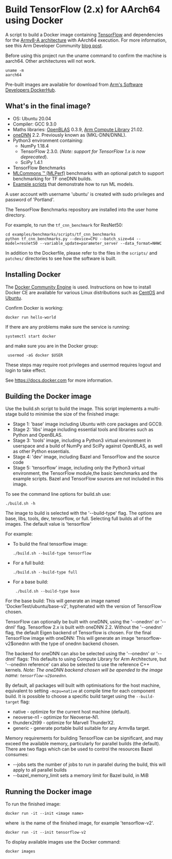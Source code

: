 # Build TensorFlow (2.x) for AArch64 using Docker

A script to build a Docker image containing [TensorFlow](https://www.tensorflow.org/) and dependencies for the [Armv8-A architecture](https://developer.arm.com/architectures/cpu-architecture/a-profile) with AArch64 execution.
For more information, see this Arm Developer Community [blog post](https://community.arm.com/developer/tools-software/tools/b/tools-software-ides-blog/posts/aarch64-docker-images-for-pytorch-and-tensorflow).

Before using this project run the uname command to confirm the machine is aarch64. Other architectures will not work.

```
uname -m
aarch64
```

Pre-built images are available for download from [Arm's Software Developers DockerHub](https://hub.docker.com/r/armswdev/tensorflow-arm-neoverse-n1).

## What's in the final image?
  * OS: Ubuntu 20.04
  * Compiler: GCC 9.3.0
  * Maths libraries: [OpenBLAS](https://www.openblas.net/) 0.3.9, [Arm Compute Library](https://developer.arm.com/ip-products/processors/machine-learning/compute-library) 21.02.
  * [oneDNN](https://github.com/oneapi-src/oneDNN) 2.2. Previously known as (MKL-DNN/DNNL).
  * Python3 environment containing:
    - NumPy 1.18.4
    - TensorFlow 2.3.0. (_Note: support for TensorFlow 1.x is now deprecated_).
    - SciPy 1.4.1
  * TensorFlow Benchmarks
  * [MLCommons :tm: (MLPerf)](https://mlperf.org/) benchmarks with an optional patch to support benchmarking for TF oneDNN builds.
  * [Example scripts](./examples/README.md) that demonstrate how to run ML models.


A user account with username 'ubuntu' is created with sudo privileges and password of 'Portland'.

The TensorFlow Benchmarks repository are installed into the user home directory.

For example, to run the `tf_cnn_benchmark` for ResNet50:

```
cd examples/benchmarks/scripts/tf_cnn_benchmarks
python tf_cnn_benchmarks.py --device=CPU --batch_size=64 --model=resnet50 --variable_update=parameter_server --data_format=NHWC
```

In addition to the Dockerfile, please refer to the files in the `scripts/` and `patches/` directories to see how the software is built.

## Installing Docker
The [Docker Community Engine](https://docs.docker.com/install/) is used. Instructions on how to install Docker CE are available for various Linux distributions such as [CentOS](https://docs.docker.com/install/linux/docker-ce/centos/) and [Ubuntu](https://docs.docker.com/install/linux/docker-ce/ubuntu/).

Confirm Docker is working:

``` docker run hello-world ```

If there are any problems make sure the service is running:

``` systemctl start docker ```

and make sure you are in the Docker group:

```  usermod -aG docker $USER ```

These steps may require root privileges and usermod requires logout and login to take effect.

See https://docs.docker.com for more information.


## Building the Docker image
Use the build.sh script to build the image. This script implements a multi-stage build to minimise the size of the finished image:
  * Stage 1: 'base' image including Ubuntu with core packages and GCC9.
  * Stage 2: 'libs' image including essential tools and libraries such as Python and OpenBLAS.
  * Stage 3: 'tools' image, including a Python3 virtual environment in userspace and a build of NumPy and SciPy against OpenBLAS, as well as other Python essentials.
  * Stage 4: 'dev' image, including Bazel and TensorFlow and the source code
  * Stage 5: 'tensorflow' image, including only the Python3 virtual environment, the TensorFlow module,the basic benchmarks and the example scripts. Bazel and TensorFlow sources are not included in this image.

To see the command line options for build.sh use:

``` ./build.sh -h ```

The image to build is selected with the '--build-type' flag. The options are base, libs, tools, dev, tensorflow, or full. Selecting full builds all of the images. The default value is 'tensorflow'


For example:

  * To build the final tensorflow image:

    ``` ./build.sh --build-type tensorflow ```

  * For a full build:

    ``` ./build.sh --build-type full ```

  * For a base build:

    ```  ./build.sh --build-type base ```

For the base build: This will generate an image named 'DockerTest/ubuntu/base-v2', hyphenated with the version of TensorFlow chosen.

TensorFlow can optionally be built with oneDNN, using the '--onednn' or '--dnnl' flag. Tensorflow 2.x is built with oneDNN 2.2.
Without the '--onednn' flag, the default Eigen backend of Tensorflow is chosen. For the final TensorFlow image with oneDNN: This will generate an image 'tensorflow-v2$onednn with the type of onednn backend chosen.

The backend for oneDNN can also be selected using the '--onednn' or '--dnnl' flags:
This defaults to using Compute Library for Arm Architecture, but '--onednn reference' can also be selected to use the reference C++ kernels.
_Note: The oneDNN backend chosen will be apended to the image name: `tensorflow-v2$onednn`._

By default, all packages will built with optimisations for the host machine, equivalent to setting `-mcpu=native` at compile time for each component build.
It is possible to choose a specific build target using the `--build-target` flag:
  * native       - optimize for the current host machine (default).
  * neoverse-n1  - optimize for Neoverse-N1.
  * thunderx2t99 - optimize for Marvell ThunderX2.
  * generic      - generate portable build suitable for any Armv8a target.

Memory requirements for building TensorFlow can be significant, and may exceed the available
memory, particularly for parallel builds (the default). There are two flags which can be used to
control the resources Bazel consumes:

  * --jobs sets the number of jobs to run in parallel during the build, this will apply to all parallel builds
  * --bazel_memory_limit sets a memory limit for Bazel build, in MiB

## Running the Docker image
To run the finished image:

  ``` docker run -it --init <image name> ```

where <image name> is the name of the finished image, for example 'tensorflow-v2'.

  ``` docker run -it --init tensorflow-v2 ```

To display available images use the Docker command:

  ``` docker images ```

